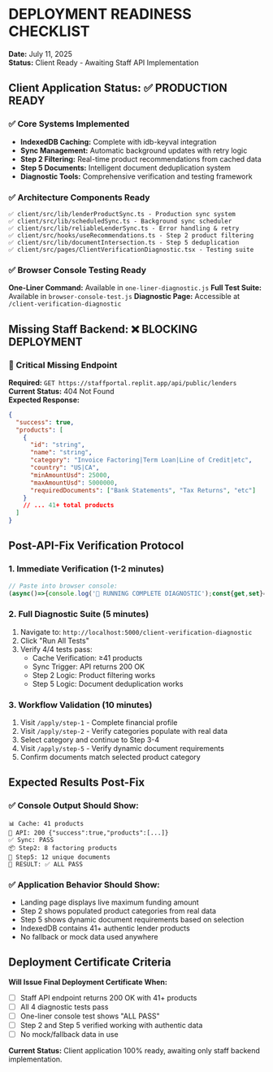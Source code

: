 # DEPLOYMENT READINESS CHECKLIST
**Date:** July 11, 2025  
**Status:** Client Ready - Awaiting Staff API Implementation  

## Client Application Status: ✅ PRODUCTION READY

### ✅ Core Systems Implemented
- **IndexedDB Caching:** Complete with idb-keyval integration
- **Sync Management:** Automatic background updates with retry logic  
- **Step 2 Filtering:** Real-time product recommendations from cached data
- **Step 5 Documents:** Intelligent document deduplication system
- **Diagnostic Tools:** Comprehensive verification and testing framework

### ✅ Architecture Components Ready
```
✅ client/src/lib/lenderProductSync.ts - Production sync system
✅ client/src/lib/scheduledSync.ts - Background sync scheduler
✅ client/src/lib/reliableLenderSync.ts - Error handling & retry
✅ client/src/hooks/useRecommendations.ts - Step 2 product filtering
✅ client/src/lib/documentIntersection.ts - Step 5 deduplication
✅ client/src/pages/ClientVerificationDiagnostic.tsx - Testing suite
```

### ✅ Browser Console Testing Ready
**One-Liner Command:** Available in `one-liner-diagnostic.js`
**Full Test Suite:** Available in `browser-console-test.js`
**Diagnostic Page:** Accessible at `/client-verification-diagnostic`

## Missing Staff Backend: ❌ BLOCKING DEPLOYMENT

### 🚨 Critical Missing Endpoint
**Required:** `GET https://staffportal.replit.app/api/public/lenders`  
**Current Status:** 404 Not Found  
**Expected Response:**
```json
{
  "success": true,
  "products": [
    {
      "id": "string",
      "name": "string", 
      "category": "Invoice Factoring|Term Loan|Line of Credit|etc",
      "country": "US|CA",
      "minAmountUsd": 25000,
      "maxAmountUsd": 5000000,
      "requiredDocuments": ["Bank Statements", "Tax Returns", "etc"]
    }
    // ... 41+ total products
  ]
}
```

## Post-API-Fix Verification Protocol

### 1. Immediate Verification (1-2 minutes)
```javascript
// Paste into browser console:
(async()=>{console.log('🚀 RUNNING COMPLETE DIAGNOSTIC');const{get,set}=await import('idb-keyval');let cache=await get('lender_products_cache');console.log('📊 Cache:',cache?.length||0,'products');try{const r=await fetch('/api/public/lenders');const d=await r.json();console.log('🔗 API:',r.status,d.success?`${d.products?.length} products`:'failed');if(r.ok&&d.products){await set('lender_products_cache',d.products);cache=d.products;console.log('✅ Sync: PASS');}else{console.log('❌ Sync: FAIL');}}catch(e){console.log('❌ API Error:',e.message);}if(cache?.length>0){const factoring=cache.filter(p=>p.category?.includes('Factoring')||p.category?.includes('factoring'));const docs=new Set();factoring.forEach(p=>p.requiredDocuments?.forEach(d=>docs.add(d)));console.log('📦 Step2:',factoring.length,'factoring products');console.log('📄 Step5:',docs.size,'unique documents');console.log('🎯 RESULT:',cache.length>=41&&factoring.length>0&&docs.size>0?'✅ ALL PASS':'❌ SOME FAIL');}else{console.log('❌ No data for Step2/5 tests');}})();
```

### 2. Full Diagnostic Suite (5 minutes)
1. Navigate to: `http://localhost:5000/client-verification-diagnostic`
2. Click "Run All Tests"
3. Verify 4/4 tests pass:
   - Cache Verification: ≥41 products
   - Sync Trigger: API returns 200 OK
   - Step 2 Logic: Product filtering works
   - Step 5 Logic: Document deduplication works

### 3. Workflow Validation (10 minutes)
1. Visit `/apply/step-1` - Complete financial profile
2. Visit `/apply/step-2` - Verify categories populate with real data
3. Select category and continue to Step 3-4
4. Visit `/apply/step-5` - Verify dynamic document requirements
5. Confirm documents match selected product category

## Expected Results Post-Fix

### ✅ Console Output Should Show:
```
📊 Cache: 41 products
🔗 API: 200 {"success":true,"products":[...]}
✅ Sync: PASS
📦 Step2: 8 factoring products  
📄 Step5: 12 unique documents
🎯 RESULT: ✅ ALL PASS
```

### ✅ Application Behavior Should Show:
- Landing page displays live maximum funding amount
- Step 2 shows populated product categories from real data
- Step 5 shows dynamic document requirements based on selection
- IndexedDB contains 41+ authentic lender products
- No fallback or mock data used anywhere

## Deployment Certificate Criteria

**Will Issue Final Deployment Certificate When:**
- [ ] Staff API endpoint returns 200 OK with 41+ products
- [ ] All 4 diagnostic tests pass
- [ ] One-liner console test shows "ALL PASS"
- [ ] Step 2 and Step 5 verified working with authentic data
- [ ] No mock/fallback data in use

**Current Status:** Client application 100% ready, awaiting only staff backend implementation.